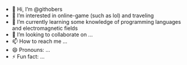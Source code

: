 - 👋 Hi, I’m @githobers
- 👀 I’m interested in online-game (such as lol) and traveling
- 🌱 I’m currently learning some knowledge of programming languages and electromagnetic fields
- 💞️ I’m looking to collaborate on ...
- 📫 How to reach me ...
- 😄 Pronouns: ...
- ⚡ Fun fact: ...

<!---
githobers/githobers is a ✨ special ✨ repository because its `README.md` (this file) appears on your GitHub profile.
You can click the Preview link to take a look at your changes.
--->
